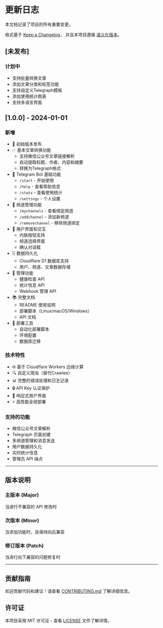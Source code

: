 # 更新日志

本文档记录了项目的所有重要变更。

格式基于 [Keep a Changelog](https://keepachangelog.com/zh-CN/1.0.0/)，
并且本项目遵循 [语义化版本](https://semver.org/lang/zh-CN/)。

## [未发布]

### 计划中
- 支持批量转换文章
- 添加文章分类和标签功能
- 支持自定义Telegraph模板
- 添加使用统计图表
- 支持多语言界面

## [1.0.0] - 2024-01-01

### 新增
- 🎉 初始版本发布
- ✅ 基本文章转换功能
  - 支持微信公众号文章链接解析
  - 自动提取标题、作者、内容和摘要
  - 转换为Telegraph格式
- 🤖 Telegram Bot 基础功能
  - `/start` - 开始使用
  - `/help` - 查看帮助信息
  - `/stats` - 查看使用统计
  - `/settings` - 个人设置
- 📱 频道管理功能
  - `/mychannels` - 查看绑定频道
  - `/addchannel` - 添加新频道
  - `/removechannel` - 移除频道绑定
- 🎨 用户界面和交互
  - 内联按钮支持
  - 频道选择界面
  - 确认对话框
- 🗄️ 数据持久化
  - Cloudflare D1 数据库支持
  - 用户、频道、文章数据存储
- 🔧 管理功能
  - 健康检查 API
  - 统计信息 API
  - Webhook 管理 API
- 📚 完整文档
  - README 使用说明
  - 部署脚本（Linux/macOS/Windows）
  - API 文档
- 🚀 部署工具
  - 自动化部署脚本
  - 环境配置
  - 数据库迁移

### 技术特性
- 🌐 基于 Cloudflare Workers 边缘计算
- 🔍 自定义爬虫（替代Crawlee）
- 📊 完整的错误处理和日志记录
- 🔒 API Key 认证保护
- 📱 响应式用户界面
- ⚡ 高性能全球部署

### 支持的功能
- 微信公众号文章解析
- Telegraph 页面创建
- 多频道管理和消息发送
- 用户数据持久化
- 实时统计信息
- 管理员 API 端点

---

## 版本说明

### 主版本 (Major)
当进行不兼容的 API 修改时

### 次版本 (Minor)
当添加功能时，且保持向后兼容

### 修订版本 (Patch)
当进行向下兼容的问题修复时

---

## 贡献指南

欢迎贡献代码和建议！请查看 [CONTRIBUTING.md](CONTRIBUTING.md) 了解详细信息。

## 许可证

本项目采用 MIT 许可证 - 查看 [LICENSE](LICENSE) 文件了解详情。